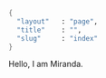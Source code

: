 ```meta
{
  "layout"   : "page",
  "title"    : "",
  "slug"     : "index"
}
```

Hello, I am Miranda.